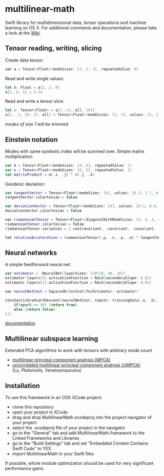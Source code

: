 # multilinear-math
Swift library for multidimensional data, tensor operations and machine learning on OS X. For additional comments and documentation, please take a look at the [Wiki](https://github.com/vincentherrmann/multilinear-math/wiki).

## Tensor reading, writing, slicing
Create data tensor:
```swift
var a = Tensor<Float>(modeSizes: [3, 3, 3], repeatedValue: 0)
``` 

Read and write single values:
```swift
let b: Float = a[1, 2, 0]
a[2, 0, 1] = 3.14
```

Read and write a tensor slice <br>
```swift
let c: Tensor<Float> = a[1..<3, all, [0]]
a[1...1, [0, 2], all] = Tensor<Float>(modeSizes: [2, 3], values: [1, 2, 3, 4, 5, 6])
```
*modes of size 1 will be trimmed*

## Einstein notation
Modes with same symbolic index will be summed over. Simple matrix multiplication:
```swift
var m = Tensor<Float>(modeSizes: [4, 6], repeatedValue: 1)
var n = Tensor<Float>(modeSizes: [6, 5], repeatedValue: 2)
let matrixProduct = m[.i, .j] * n[.j, .k]
```
Geodesic deviation:
```swift
var tangentVector = Tensor<Float>(modeSizes: [4], values: [0.3, 1.7, 0.2, 0.5])
tangentVector.isCartesian = false

var deviationVector = Tensor<Float>(modeSizes: [4], values: [0.1, 0.9, 0.4, 1.2])
deviationVector.isCartesian = false

var riemannianTensor = Tensor<Float>(diagonalWithModeSizes: [4, 4, 4, 4])
riemannianTensor.isCartesian = false
riemannianTensor.variances = [.contravariant, .covariant, .covariant, .covariant]

let relativeAcceleration = riemannianTensor[.μ, .ν, .ρ, .σ] * tangentVector[.ν] * tangentVector[.ρ] * deviationTensor[.σ]
```

## Neural networks
A simple feedforward neural net:
```swift
var estimator =  NeuralNet(layerSizes: [28*28, 40, 10])
estimator.layers[0].activationFunction = ReLU(secondarySlope: 0.01) 
estimator.layers[1].activationFunction = ReLU(secondarySlope: 0.01)

var neuralNetCost = SquaredErrorCost(forEstimator: estimator)

stochasticGradientDescent(neuralNetCost, inputs: trainingData[.a, .b], targets: trainingLabels[.a, .c], updateRate: 0.1, minibatchSize: 50, validationCallback: ({ (epoch, estimator) -> (Bool) in
    if(epoch >= 30) {return true} 
    else {return false}
}))
```
[documentation](https://github.com/vincentherrmann/multilinear-math/wiki/Neural-Networks)

## Multilinear subspace learning
Extended PCA algorithms to work with tensors with arbitrary mode count
 - [multilinear principal component analysis (MPCA)](https://github.com/vincentherrmann/multilinear-math/wiki/Subspace-Learning)
 - [uncorrelated multilinear principal component analysis (UMPCA)](https://github.com/vincentherrmann/multilinear-math/wiki/Subspace-Learning) <br>
*(Lu, Plataniotis, Venetsanopoulos)*

## Installation
To use this framework in an OSX XCode project:
- clone this repository
- open your project in XCode
- drag and drop MultilinearMath.xcodeproj into the project navigator of your project
- select the .xcodeproj file of your project in the navigator
- go to the "General" tab and add MultilinearMath.framework to the Linked Frameworks and Libraries
- go to the "Build Settings" tab and set "Embedded Content Contains Swift Code" to YES
- import MultilinearMath in your Swift files

If possible, whole module optimization should be used for very significant performance gains.

